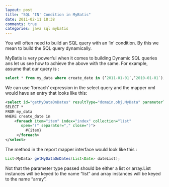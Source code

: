 ```yaml
---
layout: post
title: "SQL 'IN' Condition in MyBatis"
date: 2011-02-11 18:38
comments: true
categories: java sql mybatis
---
```

You will often need to build an SQL query with an ‘in’ condition. By this we mean to build the SQL query dynamically.

MyBatis is very powerful when it comes to building Dynamic SQL queries ans let us see how to achieve the above with the same.
For example, assume that our query is : 

```sql
select * from my_data where create_date in (’2011-01-01′,’2010-01-01′);
```

We can use ‘foreach’ expression in the select query and the mapper xml would have an entry that looks like this:

```xml
<select id="getMyDataOnDates" resultType="domain.obj.MyData" parameterType="list">
SELECT *
FROM my_data
WHERE create_date in
    <foreach item="item" index="index" collection="list"
       open="(" separator="," close=")">
         #{item}
     </foreach>
</select>
```

The method in the report mapper interface would look like this :

```java
List<MyData> getMyDataOnDates(List<Date> dateList);
```

Not that the parameter type passed should be either a list or array.List instances will be keyed to the name “list” and array instances will be keyed to the name “array”.
